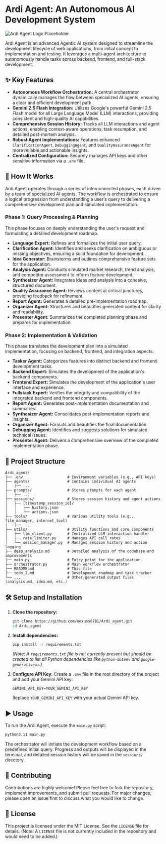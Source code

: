 # Ardi Agent: An Autonomous AI Development System

![Ardi Agent Logo Placeholder](https://via.placeholder.com/800x200?text=Ardi+Agent+Logo)

Ardi Agent is an advanced Agentic AI system designed to streamline the development lifecycle of web applications, from initial concept to implementation and testing. It leverages a multi-agent architecture to autonomously handle tasks across backend, frontend, and full-stack development.

## ✨ Key Features

*   **Autonomous Workflow Orchestration:** A central orchestrator dynamically manages the flow between specialized AI agents, ensuring a clear and efficient development path.
*   **Gemini 2.5 Flash Integration:** Utilizes Google's powerful Gemini 2.5 Flash model for all Large Language Model (LLM) interactions, providing consistent and high-quality AI capabilities.
*   **Comprehensive Session History:** Tracks all LLM interactions and agent actions, enabling context-aware operations, task resumption, and detailed post-mortem analysis.
*   **Robust Agent Implementations:** Features enhanced `ClarificationAgent`, `DebuggingAgent`, and `QualityAssuranceAgent` for more reliable and actionable insights.
*   **Centralized Configuration:** Securely manages API keys and other sensitive information via a `.env` file.

## 🚀 How It Works

Ardi Agent operates through a series of interconnected phases, each driven by a team of specialized AI agents. The workflow is orchestrated to ensure a logical progression from understanding a user's query to delivering a comprehensive development plan and simulated implementation.

### Phase 1: Query Processing & Planning
This phase focuses on deeply understanding the user's request and formulating a detailed development roadmap.

*   **Language Expert:** Refines and formalizes the initial user query.
*   **Clarification Agent:** Identifies and seeks clarification on ambiguous or missing objectives, ensuring a solid foundation for development.
*   **Idea Generator:** Brainstorms and outlines comprehensive feature sets for the application.
*   **Analysis Agent:** Conducts simulated market research, trend analysis, and competitor assessment to inform feature development.
*   **Synthesizer Agent:** Integrates ideas and analysis into a cohesive, structured document.
*   **Quality Assurance Agent:** Reviews content at critical junctures, providing feedback for refinement.
*   **Report Agent:** Generates a detailed pre-implementation roadmap.
*   **Organizer Agent:** Structures and beautifies generated content for clarity and readability.
*   **Presenter Agent:** Summarizes the completed planning phase and prepares for implementation.

### Phase 2: Implementation & Validation
This phase translates the development plan into a simulated implementation, focusing on backend, frontend, and integration aspects.

*   **Tasker Agent:** Categorizes features into distinct backend and frontend development tasks.
*   **Backend Expert:** Simulates the development of the application's backend components.
*   **Frontend Expert:** Simulates the development of the application's user interface and experience.
*   **Fullstack Expert:** Verifies the integrity and compatibility of the integrated backend and frontend components.
*   **Report Agent:** Generates post-implementation documentation and summaries.
*   **Synthesizer Agent:** Consolidates post-implementation reports and insights.
*   **Organizer Agent:** Formats and beautifies the final documentation.
*   **Debugging Agent:** Identifies and suggests solutions for simulated technical issues.
*   **Presenter Agent:** Delivers a comprehensive overview of the completed implementation phase.

## 📂 Project Structure

```
Ardi_agent/
├── .env                    # Environment variables (e.g., API keys)
├── agents/                 # Contains individual AI agents
│   ├── ...
├── prompts/                # Stores prompts for each agent
│   ├── ...
├── sessions/               # Stores session history and agent actions
│   ├── [timestamp_session_id]/
│   │   ├── history.json
│   │   └── actions.json
├── tools/                  # Various utility tools (e.g., file_manager, internet_tool)
│   ├── ...
├── utils/                  # Utility functions and core components
│   ├── llm_client.py       # Centralized LLM interaction handler
│   ├── rate_limiter.py     # Manages API call rates
│   └── session_manager.py  # Manages session history and action logging
├── deep_analysis.md        # Detailed analysis of the codebase and improvements
├── main.py                 # Entry point for the application
├── orchestrator.py         # Main workflow orchestrator
├── README.md               # This file
├── todo_2.md               # Development roadmap and task tracker
└── ...                     # Other generated output files (analysis.md, idea.md, etc.)
```

## 🛠️ Setup and Installation

1.  **Clone the repository:**
    ```bash
    git clone https://github.com/nexuss0781/Ardi_agent.git
    cd Ardi_agent
    ```

2.  **Install dependencies:**
    ```bash
    pip install -r requirements.txt
    ```
    *(Note: A `requirements.txt` file is not currently present but should be created to list all Python dependencies like `python-dotenv` and `google-generativeai`.)*

3.  **Configure API Key:**
    Create a `.env` file in the root directory of the project and add your Gemini API key:
    ```
    GEMINI_API_KEY=YOUR_GEMINI_API_KEY
    ```
    Replace `YOUR_GEMINI_API_KEY` with your actual Gemini API key.

## ▶️ Usage

To run the Ardi Agent, execute the `main.py` script:

```bash
python3.11 main.py
```

The orchestrator will initiate the development workflow based on a predefined initial query. Progress and outputs will be displayed in the terminal, and detailed session history will be saved in the `sessions/` directory.

## 🤝 Contributing

Contributions are highly welcome! Please feel free to fork the repository, implement improvements, and submit pull requests. For major changes, please open an issue first to discuss what you would like to change.

## 📄 License

This project is licensed under the MIT License. See the `LICENSE` file for details. (Note: A `LICENSE` file is not currently included in the repository and would need to be added.)




